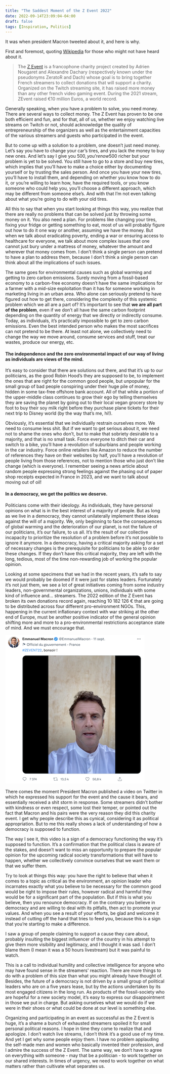 ```yaml
---
title: "The Saddest Moment of the Z Event 2022"
date: 2022-09-14T23:09:04-04:00
draft: false
tags: [Inspiration, Politics]
---
```

It was when president Macron tweeted about it, and here is why.

First and foremost, quoting [Wikipedia](https://en.wikipedia.org/wiki/Z_Event) for those who might not have heard about it.

> The [Z Event](https://zevent.fr/) is a francophone charity project created by Adrien Nougaret and Alexandre Dachary (respectively known under the pseudonyms ZeratoR and Dach) whose goal is to bring together French streamers to collect donations that will support a charity. Organized on the Twitch streaming site, it has raised more money than any other french video gaming event. During the 2021 stream, ZEvent raised €10 million Euros, a world record.

Generally speaking, when you have a problem to solve, you need money.
There are several ways to collect money.
The Z Event has proven to be one both efficient and fun, and for that, all of us, whether we enjoy watching live streams on Twitch or not, should acknowledge the quality of entrepreneurship of the organizers as well as the entertainment capacities of the various streamers and guests who participated in the event.

But to come up with a solution to a problem, one doesn’t just need money.
Let’s say you have to change your car’s tires, and you lack the money to buy new ones.
And let’s say I give you 500$, you’re now 500$ richer but your problem is yet to be solved.
You still have to go to a store and buy new tires, which implies that you’ll have to make a choice either by documenting yourself or by trusting the sales person.
And once you have your new tires, you’ll have to install them, and depending on whether you know how to do it, or you’re willing to learn how, have the required tools, or you know someone who could help you, you’ll choose a different approach, which may be different from someone else’s.
And with that I’m not even talking about what you’re going to do with your old tires.

All this to say that when you start looking at things this way, you realize that there are really no problems that can be solved just by throwing some money on it.
You also need a plan.
For problems like changing your tires, fixing your fridge or getting something to eat, most of us will probably figure out how to do it one way or another, assuming we have the money.
But when we talk about eradicating poverty, ending a war or ensuring access to healthcare for everyone, we talk about more complex issues that one cannot just bury under a mattress of money, whatever the amount and wherever that money comes from.
I don’t think a single person can pretend to have a plan to address them, because I don’t think a single person can think about all the implications of such issues.

The same goes for environmental causes such as global warming and getting to zero carbon emissions.
Surely moving from a fossil-based economy to a carbon-free economy doesn’t have the same implications for a farmer with a mid-size exploitation than it has for someone working in marketing living in an urban area.
Who alone can seriously pretend to have figured out how to get there, considering the complexity of this systemic problem which we all are a part of?
It’s important to see that **we are all part of the problem**, even if we don’t all have the same carbon footprint depending on the quantity of energy that we directly or indirectly consume.
Today, as individuals, it’s practically impossible to get to zero carbon emissions.
Even the best intended person who makes the most sacrifices can not pretend to be there.
At least not alone, we collectively need to change the way we move around, consume services and stuff, treat our wastes, produce our energy, etc.

#### The independence and the zero environmental impact of our way of living as individuals are views of the mind.

It’s easy to consider that there are solutions out there, and that it’s up to our politicians, as the good Robin Hood’s they are supposed to be, to implement the ones that are right for the common good people, but unpopular for the small group of bad people conspiring under their huge pile of money, hidden in some tax-free offshore bank account.
All of that while a portion of the upper-middle class continues to grow their ego by telling themselves they are saving the planet by going out to their local vegan grocery store by foot to buy their soy milk right before they purchase plane tickets for their next trip to Disney world (by the way that’s me, hi!).

Obviously, it’s essential that we individually restrain ourselves more.
We need to consume less shit.
But if we want to get serious about it, we need not to shame the ones who don’t, but to make that sobriety desirable to a majority, and that is no small task.
Force everyone to ditch their car and switch to a bike, you’ll have a revolution of suburbians and people working in the car industry.
Force online retailers like Amazon to reduce the number of references they have on their websites by half, you’ll have a revolution of people living from those references, not to mention those who just don’t like change (which is everyone).
I remember seeing a news article about random people expressing strong feelings against the phasing out of paper shop receipts expected in France in 2023, and we want to talk about moving out of oil!

#### In a democracy, we get the politics we deserve.

Politicians come with their ideology.
As individuals, they have personal opinions on what is in the best interest of a majority of people.
But as long as we live in a democracy, they cannot unilaterally implement these ideas against the will of a majority.
We, only beginning to face the consequences of global warming and the deterioration of our planet, is not the failure of our politicians, it’s our failure, to us all.
It’s the result of our collective incapacity to prioritize the resolution of a problem before it’s not possible to ignore it anymore.
In a democracy, having a critical majority asking for a set of necessary changes is the prerequisite for politicians to be able to order these changes.
If they don’t have this critical majority, they are left with the long, tedious, most of the time non-rewarding job of working the popular opinion.

Looking at some specimens that we had in the recent years, it’s safe to say we would probably be doomed if it were just for states leaders.
Fortunately it’s not just them, we see a lot of great initiatives coming from some industry leaders, non-governmental organizations, unions, individuals with some kind of influence and... streamers.
The 2022 edition of the Z Event has broken its own donations record again, reaching 10 182 126 € that are going to be distributed across four different pro-environment NGOs.
This, happening in the current inflationary context with war striking at the other end of Europe, must be another positive indicator of the general opinion shifting more and more to a pro-environmental restrictions acceptance state of mind.
And we must encourage that.

![Macron's tweet #ZEVENT2022](/img/macron-tweet-zevent-2022.png)

There comes the moment President Macron published a video on Twitter in which he expressed his support for the event and the cause it bears, and essentially received a shit storm in response.
Some streamers didn’t bother with kindness or even respect, some lost their temper, or pointed out the fact that Macron and his pairs were the very reason they did this charity event.
I get why people describe this as cynical, considering it as political appropriation.
But to me this really shows a lack of understanding of how a democracy is supposed to function.

The way I see it, this video is a sign of a democracy functioning the way it’s supposed to function.
It’s a confirmation that the political class is aware of the stakes, and doesn’t want to miss an opportunity to prepare the popular opinion for the upcoming radical society transformations that will have to happen, whether we collectively convince ourselves that we want them or that we suffer them.

Try to look at things this way: you have the right to believe that when it comes to a topic as critical as the environment, an opinion leader who incarnates exactly what you believe to be necessary for the common good would be right to impose their rules, however radical and harmful they would be for a significant part of the population.
But if this is what you believe, then you renounce democracy.
If on the contrary you believe in democracy and are willing to deal with its pitfalls, then act to promote your values.
And when you see a result of your efforts, be glad and welcome it instead of cutting off the hand that tries to feed you, because this is a sign that you’re starting to make a difference.

I saw a group of people claiming to support a cause they care about, probably insulting the biggest influencer of the country in his attempt to give them more visibility and legitimacy, and I thought it was sad.
I don’t blame them (I mean it was a 50 hours livestream) but it was painful to watch.

This is a call to individual humility and collective intelligence for anyone who may have found sense in the streamers' reaction.
There are more things to do with a problem of this size than what you might already have thought of.
Besides, the future of a democracy is not driven by a small group of political leaders who are on a five years lease, but by the actions undertaken by its most engaged citizens in the long run.
As products of the fossil-society who are hopeful for a new society model, it’s easy to express our disappointment in those we put in charge.
But asking ourselves what we would do if we were in their shoes or what could be done at our level is something else.

Organizing and participating in an event as successful as the Z Event is huge, it’s a shame a bunch of exhausted streamers spoiled it for small personal political reasons.
I hope in time they come to realize that and apologize.
I don’t watch live streams, I don’t think it’s a good use of my time.
And yet I get why some people enjoy them.
I have no problem applauding the self-made men and women who basically invented their profession, and I admire the success of the Z Event.
The same way, we don’t have to agree on everything with someone - may that be a politician - to work together on our shared interests.
In times of urgency, we need to work together on what matters rather than cultivate what separates us.
